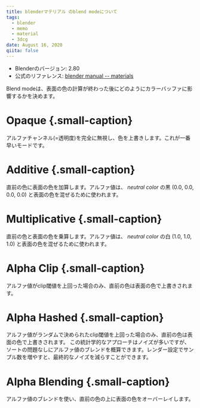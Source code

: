 ```yaml
---
title: blenderマテリアル のblend modeについて
tags:
  - blender
  - memo
  - material
  - 3dcg
date: August 16, 2020
qiita: false
---
```


- Blenderのバージョン: 2.80
- 公式のリファレンス: [blender manual -- materials](https://docs.blender.org/manual/en/2.80/render/eevee/materials/settings.html)

Blend modeは、表面の色の計算が終わった後にどのようにカラーバッファに影響するかを決めます。

# Opaque {.small-caption}

アルファチャンネル(=透明度)を完全に無視し、色を上書きします。これが一番早いモードです。

# Additive {.small-caption}

直前の色に表面の色を加算します。アルファ値は、 _neutral color_ の黒 (0.0, 0.0, 0.0, 0.0) と表面の色を混ぜるために使われます。

# Multiplicative {.small-caption}

直前の色と表面の色を乗算します。アルファ値は、 _neutral color_ の白 (1.0, 1.0, 1.0) と表面の色を混ぜるために使われます。

# Alpha Clip {.small-caption}

アルファ値がclip閾値を上回った場合のみ、直前の色は表面の色で上書きされます。

# Alpha Hashed {.small-caption}

アルファ値がランダムで決められたclip閾値を上回った場合のみ、直前の色は表面の色で上書きされます。
この統計学的なアプローチはノイズが多いですが、ソートの問題なしにアルファ値のブレンドを概算できます。レンダー設定でサンプル数を増やすと、最終的なノイズを減らすことができます。


# Alpha Blending {.small-caption}

アルファ値のブレンドを使い、直前の色の上に表面の色をオーバーレイします。

